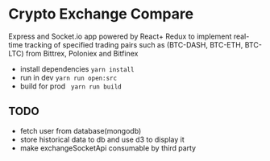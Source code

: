 # Crypto Exchange Compare

Express and Socket.io app powered by React+ Redux to implement real-time tracking of specified trading pairs such as (BTC-DASH, BTC-ETH, BTC-LTC) from Bittrex, Poloniex and Bitfinex

* install dependencies
```yarn install```
* run in dev
```yarn run open:src```
* build for prod
``` yarn run build```

## TODO
* fetch user from database(mongodb)
* store historical data to db and use d3 to display it
* make exchangeSocketApi consumable by third party
